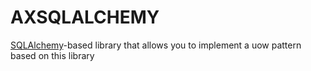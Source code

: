 # AXSQLALCHEMY

[SQLAlchemy](https://www.sqlalchemy.org/)-based library that allows you to implement a uow pattern based on this library
